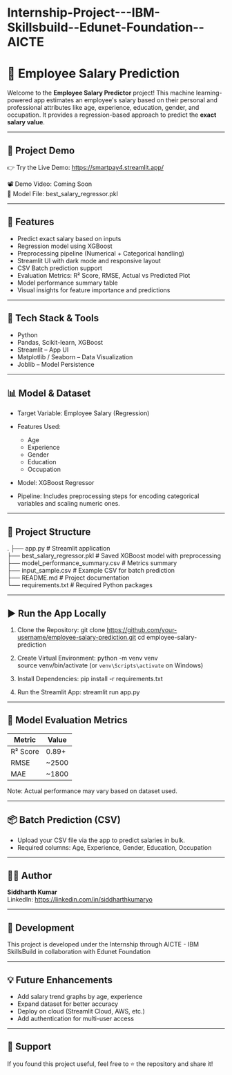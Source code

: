 # Internship-Project---IBM-Skillsbuild--Edunet-Foundation--AICTE
# 💼 Employee Salary Prediction

Welcome to the **Employee Salary Predictor** project! This machine learning-powered app estimates an employee's salary based on their personal and professional attributes like age, experience, education, gender, and occupation. It provides a regression-based approach to predict the **exact salary value**.

---

## 🚀 Project Demo

👉 Try the Live Demo: https://smartpay4.streamlit.app/

📽️ Demo Video: Coming Soon  
📂 Model File: best_salary_regressor.pkl

---

## 📌 Features

- Predict exact salary based on inputs
- Regression model using XGBoost
- Preprocessing pipeline (Numerical + Categorical handling)
- Streamlit UI with dark mode and responsive layout
- CSV Batch prediction support
- Evaluation Metrics: R² Score, RMSE, Actual vs Predicted Plot
- Model performance summary table
- Visual insights for feature importance and predictions

---

## 🧠 Tech Stack & Tools

- Python
- Pandas, Scikit-learn, XGBoost
- Streamlit – App UI
- Matplotlib / Seaborn – Data Visualization
- Joblib – Model Persistence

---

## 📊 Model & Dataset

- Target Variable: Employee Salary (Regression)
- Features Used:
  - Age
  - Experience
  - Gender
  - Education
  - Occupation

- Model: XGBoost Regressor
- Pipeline: Includes preprocessing steps for encoding categorical variables and scaling numeric ones.

---

## 📁 Project Structure

.
├── app.py                        # Streamlit application  
├── best_salary_regressor.pkl    # Saved XGBoost model with preprocessing  
├── model_performance_summary.csv # Metrics summary  
├── input_sample.csv             # Example CSV for batch prediction  
├── README.md                    # Project documentation  
└── requirements.txt             # Required Python packages  

---

## ▶️ Run the App Locally

1. Clone the Repository:
   git clone https://github.com/your-username/employee-salary-prediction.git
   cd employee-salary-prediction

2. Create Virtual Environment:
   python -m venv venv  
   source venv/bin/activate  (or `venv\Scripts\activate` on Windows)

3. Install Dependencies:
   pip install -r requirements.txt

4. Run the Streamlit App:
   streamlit run app.py

---

## 🧪 Model Evaluation Metrics

| Metric     | Value   |
|------------|---------|
| R² Score   | 0.89+   |
| RMSE       | ~2500   |
| MAE        | ~1800   |

Note: Actual performance may vary based on dataset used.

---

## 📦 Batch Prediction (CSV)

- Upload your CSV file via the app to predict salaries in bulk.
- Required columns: Age, Experience, Gender, Education, Occupation

---

## 🙋‍♂️ Author

**Siddharth Kumar**   
LinkedIn: https://linkedin.com/in/siddharthkumaryo

---

## 📄 Development

This project is developed under the Internship through AICTE - IBM SkillsBuild in collaboration with Edunet Foundation

---

## 💡 Future Enhancements

- Add salary trend graphs by age, experience
- Expand dataset for better accuracy
- Deploy on cloud (Streamlit Cloud, AWS, etc.)
- Add authentication for multi-user access

---

## 🙌 Support

If you found this project useful, feel free to ⭐ the repository and share it!

